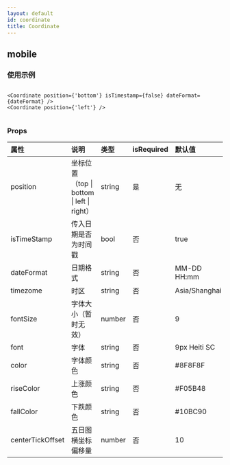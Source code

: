 ```yaml
---
layout: default
id: coordinate
title: Coordinate
---
```


## mobile

### 使用示例

~~~

<Coordinate position={'bottom'} isTimestamp={false} dateFormat={dateFormat} />
<Coordinate position={'left'} />
								
~~~

### Props

| 属性 | 说明 | 类型 | isRequired| 默认值 |
|:-- | :-- | :-- |:-- |:-- |
| position | 坐标位置（top \| bottom \| left \| right） | string |是| 无 |
| isTimeStamp | 传入日期是否为时间戳 | bool | 否 | true |
| dateFormat | 日期格式 | string |否| MM-DD HH:mm |
| timezome | 时区 | string |否| Asia/Shanghai |
| fontSize | 字体大小（暂时无效）| number |否| 9 |
| font | 字体| string |否| 9px Heiti SC |
| color | 字体颜色 | string |否| #8F8F8F |
| riseColor | 上涨颜色 | string |否| #F05B48 |
| fallColor | 下跌颜色 | string |否| #10BC90 |
| centerTickOffset | 五日图横坐标偏移量 | number |否| 10 |

